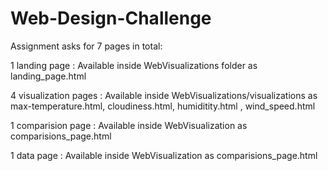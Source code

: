 # Web-Design-Challenge
Assignment asks for 7 pages in total:

1 landing page : Available inside WebVisualizations folder as landing_page.html

4 visualization pages : Available inside WebVisualizations/visualizations as max-temperature.html, cloudiness.html, humiditity.html ,                               wind_speed.html

1 comparision page : Available inside WebVisualization as comparisions_page.html

1 data page : Available inside WebVisualization as comparisions_page.html
